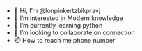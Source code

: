 - 👋 Hi, I’m @lonpinkertzbikpravj
- 👀 I’m interested in Modern knowledge
- 🌱 I’m currently learning python
- 💞️ I’m looking to collaborate on connection
- 📫 How to reach me phone number

<!---
lonpinkertzbikpravj/lonpinkertzbikpravj is a ✨ special ✨ repository because its `README.md` (this file) appears on your GitHub profile.
You can click the Preview link to take a look at your changes.
--->
